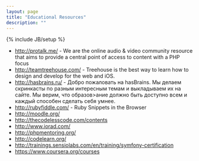 ```yaml
---
layout: page
title: "Educational Resources"
description: ""
---
```

{% include JB/setup %}

* <http://protalk.me/> - We are the online audio & video community resource that aims to provide a central point of access to content with a PHP focus
* <http://teamtreehouse.com/> - Treehouse is the best way to learn how to design and develop for the web and iOS.
* <http://hasbrains.ru/> - Добро пожаловать на hasBrains. Мы делаем скринкасты по разным интересным темам и выкладываем их на сайте. Мы верим, что образов>ание должно быть доступно всем и каждый способен сделать себя умнее.
* <http://rubyfiddle.com/> - Ruby Snippets in the Browser
* <http://moodle.org/>
* <http://thecodelesscode.com/contents>
* <http://www.iorad.com/>
* <http://phpmentoring.org/>
* <http://codelearn.org/>
* <http://trainings.sensiolabs.com/en/training/symfony-certification>
* <https://www.coursera.org/courses>
